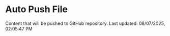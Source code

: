 # Auto Push File

Content that will be pushed to GitHub repository.
Last updated: 08/07/2025, 02:05:47 PM